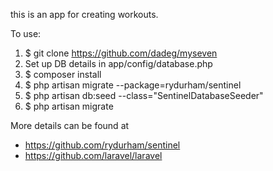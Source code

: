 this is an app for creating workouts.

To use:

1. $ git clone https://github.com/dadeg/myseven
2. Set up DB details in app/config/database.php
3. $ composer install
4. $ php artisan migrate --package=rydurham/sentinel
5. $ php artisan db:seed --class="SentinelDatabaseSeeder"
6. $ php artisan migrate

More details can be found at 

- https://github.com/rydurham/sentinel
- https://github.com/laravel/laravel

